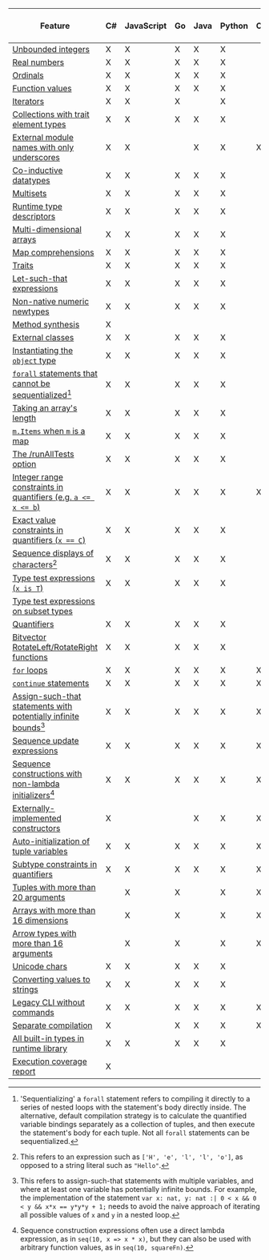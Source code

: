 | Feature | C# | JavaScript | Go | Java | Python | C++ | Dafny Library (.doo) |
|-|-|-|-|-|-|-|-|
| [Unbounded integers](#sec-numeric-types) |  X  |  X  |  X  |  X  |  X  |  |  X  |
| [Real numbers](#sec-numeric-types) |  X  |  X  |  X  |  X  |  X  |  |  X  |
| [Ordinals](#sec-ordinals) |  X  |  X  |  X  |  X  |  X  |  |  X  |
| [Function values](#sec-arrow-subset-types) |  X  |  X  |  X  |  X  |  X  |  |  X  |
| [Iterators](#sec-iterator-types) |  X  |  X  |  X  |  |  X  |  |  X  |
| [Collections with trait element types](#sec-collection-types) |  X  |  X  |  X  |  X  |  X  |  |  X  |
| [External module names with only underscores](#sec-extern-decls) |  X  |  X  |  |  X  |  X  |  X  |  X  |
| [Co-inductive datatypes](#sec-coinductive-datatypes) |  X  |  X  |  X  |  X  |  X  |  |  X  |
| [Multisets](#sec-multisets) |  X  |  X  |  X  |  X  |  X  |  |  X  |
| [Runtime type descriptors](#) |  X  |  X  |  X  |  X  |  X  |  |  X  |
| [Multi-dimensional arrays](#sec-multi-dimensional-arrays) |  X  |  X  |  X  |  X  |  X  |  |  X  |
| [Map comprehensions](#sec-map-comprehension-expression) |  X  |  X  |  X  |  X  |  X  |  |  X  |
| [Traits](#sec-trait-types) |  X  |  X  |  X  |  X  |  X  |  |  X  |
| [Let-such-that expressions](#sec-let-expression) |  X  |  X  |  X  |  X  |  X  |  |  X  |
| [Non-native numeric newtypes](#sec-newtypes) |  X  |  X  |  X  |  X  |  X  |  |  X  |
| [Method synthesis](#sec-synthesize-attr) |  X  |  |  |  |  |  |  X  |
| [External classes](#sec-extern-decls) |  X  |  X  |  X  |  X  |  X  |  |  X  |
| [Instantiating the `object` type](#sec-object-type) |  X  |  X  |  X  |  X  |  X  |  |  X  |
| [`forall` statements that cannot be sequentialized](#sec-forall-statement)[^compiler-feature-forall-note] |  X  |  X  |  X  |  X  |  X  |  |  X  |
| [Taking an array's length](#sec-array-type) |  X  |  X  |  X  |  X  |  X  |  |  X  |
| [`m.Items` when `m` is a map](#sec-maps) |  X  |  X  |  X  |  X  |  X  |  |  X  |
| [The /runAllTests option](#sec-test-attribute) |  X  |  X  |  X  |  X  |  X  |  |  X  |
| [Integer range constraints in quantifiers (e.g. `a <= x <= b`)](#sec-quantifier-domains) |  X  |  X  |  X  |  X  |  X  |  X  |  X  |
| [Exact value constraints in quantifiers (`x == C`)](#sec-quantifier-domains) |  X  |  X  |  X  |  X  |  X  |  |  X  |
| [Sequence displays of characters](#sec-sequence-displays)[^compiler-sequence-display-of-characters-note] |  X  |  X  |  X  |  X  |  X  |  |  X  |
| [Type test expressions (`x is T`)](#sec-as-is-expression) |  X  |  X  |  X  |  X  |  X  |  |  X  |
| [Type test expressions on subset types](#sec-as-is-expression) |  |  |  |  |  |  |  X  |
| [Quantifiers](#sec-quantifier-expression) |  X  |  X  |  X  |  X  |  X  |  |  X  |
| [Bitvector RotateLeft/RotateRight functions](#sec-bit-vector-types) |  X  |  X  |  X  |  X  |  X  |  |  X  |
| [`for` loops](#sec-for-statement) |  X  |  X  |  X  |  X  |  X  |  X  |  X  |
| [`continue` statements](#sec-break-continue-statement) |  X  |  X  |  X  |  X  |  X  |  X  |  X  |
| [Assign-such-that statements with potentially infinite bounds](#sec-update-and-call-statement)[^compiler-infinite-assign-such-that-note] |  X  |  X  |  X  |  X  |  X  |  X  |  X  |
| [Sequence update expressions](#sec-other-sequence-expressions) |  X  |  X  |  X  |  X  |  X  |  X  |  X  |
| [Sequence constructions with non-lambda initializers](#sec-sequence-displays)[^compiler-sequence-display-nolambda-note] |  X  |  X  |  X  |  X  |  X  |  X  |  X  |
| [Externally-implemented constructors](#sec-extern-decls) |  X  |  |  |  X  |  X  |  X  |  X  |
| [Auto-initialization of tuple variables](#sec-tuple-types) |  X  |  X  |  X  |  X  |  X  |  X  |  X  |
| [Subtype constraints in quantifiers](#sec-quantifier-expression) |  X  |  X  |  X  |  X  |  X  |  X  |  X  |
| [Tuples with more than 20 arguments](##sec-compilation-built-ins) |  |  X  |  X  |  |  X  |  X  |  X  |
| [Arrays with more than 16 dimensions](##sec-compilation-built-ins) |  |  X  |  X  |  |  X  |  X  |  X  |
| [Arrow types with more than 16 arguments](##sec-compilation-built-ins) |  |  X  |  X  |  |  X  |  X  |  X  |
| [Unicode chars](##sec-characters) |  X  |  X  |  X  |  X  |  X  |  |  X  |
| [Converting values to strings](#sec-print-statement) |  X  |  X  |  X  |  X  |  X  |  |  X  |
| [Legacy CLI without commands](#sec-dafny-commands) |  X  |  X  |  X  |  X  |  X  |  X  |  |
| [Separate compilation](#sec-compilation) |  X  |  |  X  |  X  |  X  |  X  |  X  |
| [All built-in types in runtime library](##sec-compilation-built-ins) |  X  |  X  |  X  |  X  |  X  |  |  X  |
| [Execution coverage report](##sec-compilation-built-ins) |  X  |  |  |  |  |  |  |

[^compiler-feature-forall-note]: 'Sequentializing' a `forall` statement refers to compiling it directly to a series of nested loops
    with the statement's body directly inside. The alternative, default compilation strategy
    is to calculate the quantified variable bindings separately as a collection of tuples,
    and then execute the statement's body for each tuple.
    Not all `forall` statements can be sequentialized.

[^compiler-sequence-display-of-characters-note]: This refers to an expression such as `['H', 'e', 'l', 'l', 'o']`, as opposed to a string literal such as `"Hello"`.

[^compiler-infinite-assign-such-that-note]: This refers to assign-such-that statements with multiple variables,
    and where at least one variable has potentially infinite bounds.
    For example, the implementation of the statement `var x: nat, y: nat :| 0 < x && 0 < y && x*x == y*y*y + 1;`
    needs to avoid the naive approach of iterating all possible values of `x` and `y` in a nested loop.

[^compiler-sequence-display-nolambda-note]: Sequence construction expressions often use a direct lambda expression, as in `seq(10, x => x * x)`,
    but they can also be used with arbitrary function values, as in `seq(10, squareFn)`.


